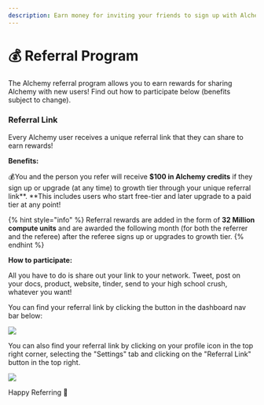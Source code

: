 ```yaml
---
description: Earn money for inviting your friends to sign up with Alchemy!
---
```


# 💰 Referral Program

The Alchemy referral program allows you to earn rewards for sharing Alchemy with new users! Find out how to participate below (benefits subject to change). 

### Referral Link

Every Alchemy user receives a unique referral link that they can share to earn rewards!

**Benefits:**

💰You and the person you refer will receive **$100 in Alchemy credits** if they sign up or upgrade (at any time) to growth tier through your unique referral link**. **This includes users who start free-tier and later upgrade to a paid tier at any point!

{% hint style="info" %}
Referral rewards are added in the form of **32 Million compute units** and are awarded the following month (for both the referrer and the referee) after the referee signs up or upgrades to growth tier. 
{% endhint %}

**How to participate:**

All you have to do is share out your link to your network. Tweet, post on your docs, product, website, tinder, send to your high school crush, whatever you want!

You can find your referral link by clicking the button in the dashboard nav bar below: 

![](../.gitbook/assets/referral-1-.gif)

You can also find your referral link by clicking on your profile icon in the top right corner, selecting the "Settings" tab and clicking on the "Referral Link" button in the top right.

![](../.gitbook/assets/referral-gif.gif)



Happy Referring 🎉
